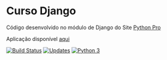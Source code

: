 # Curso Django

Código desenvolvido no módulo de Django do Site [Python Pro](https://www.python.pro.br/)

Aplicação disponível [aqui](https://noobs-django.herokuapp.com/)

[![Build Status](https://travis-ci.com/thiagobaia/noobs-django.svg?branch=master)](https://travis-ci.com/thiagobaia/noobs-django)
[![Updates](https://pyup.io/repos/github/Noobs-Br/curso-django/shield.svg)](https://pyup.io/repos/github/Noobs-Br/curso-django/)
[![Python 3](https://pyup.io/repos/github/Noobs-Br/curso-django/python-3-shield.svg)](https://pyup.io/repos/github/Noobs-Br/curso-django/)
